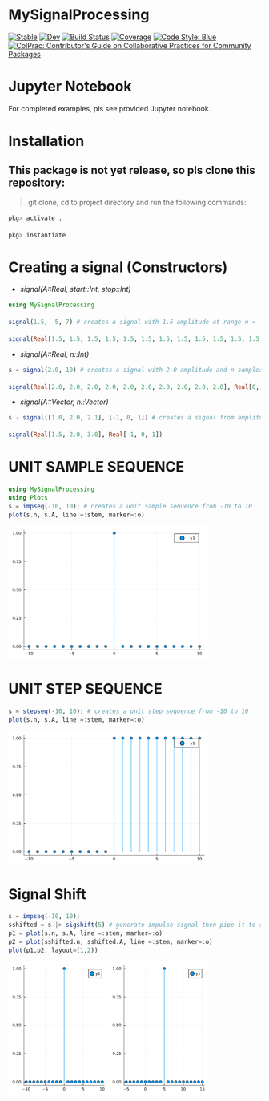 # MySignalProcessing

[![Stable](https://img.shields.io/badge/docs-stable-blue.svg)](https://gjunqueira-sys.github.io/MySignalProcessing.jl/stable)
[![Dev](https://img.shields.io/badge/docs-dev-blue.svg)](https://gjunqueira-sys.github.io/MySignalProcessing.jl/dev)
[![Build Status](https://github.com/gjunqueira-sys/MySignalProcessing.jl/actions/workflows/CI.yml/badge.svg?branch=master)](https://github.com/gjunqueira-sys/MySignalProcessing.jl/actions/workflows/CI.yml?query=branch%3Amaster)
[![Coverage](https://codecov.io/gh/gjunqueira-sys/MySignalProcessing.jl/branch/master/graph/badge.svg)](https://codecov.io/gh/gjunqueira-sys/MySignalProcessing.jl)
[![Code Style: Blue](https://img.shields.io/badge/code%20style-blue-4495d1.svg)](https://github.com/invenia/BlueStyle)
[![ColPrac: Contributor's Guide on Collaborative Practices for Community Packages](https://img.shields.io/badge/ColPrac-Contributor's%20Guide-blueviolet)](https://github.com/SciML/ColPrac)

# Jupyter Notebook

For completed examples, pls see provided Jupyter notebook.
# Installation

## This package is not yet release, so pls clone this repository:

> git clone, cd to project directory and run the following commands:

```julia
pkg> activate .

pkg> instantiate
```

# Creating a signal (Constructors)

- _signal(A::Real, start::Int, stop::Int)_

```julia
using MySignalProcessing

signal(1.5, -5, 7) # creates a signal with 1.5 amplitude at range n = -5 to 7

signal(Real[1.5, 1.5, 1.5, 1.5, 1.5, 1.5, 1.5, 1.5, 1.5, 1.5, 1.5, 1.5, 1.5], Real[-5, -4, -3, -2, -1, 0, 1, 2, 3, 4, 5, 6, 7])
```

- _signal(A::Real, n::Int)_

```julia
s = signal(2.0, 10) # creates a signal with 2.0 amplitude and n samples starting at n=0

signal(Real[2.0, 2.0, 2.0, 2.0, 2.0, 2.0, 2.0, 2.0, 2.0, 2.0], Real[0, 1, 2, 3, 4, 5, 6, 7, 8, 9])
```

- _signal(A::Vector, n::Vector)_ 

```julia
s - signal([1.0, 2.0, 2.1], [-1, 0, 1]) # creates a signal from amplitude vector and n sample vector

signal(Real[1.5, 2.0, 3.0], Real[-1, 0, 1])
```

# UNIT SAMPLE SEQUENCE

```julia
using MySignalProcessing
using Plots
s = impseq(-10, 10); # creates a unit sample sequence from -10 to 10
plot(s.n, s.A, line =:stem, marker=:o)

```
<img src="src\impulse.png" alt="Imp. Sequence" width="400"/>


# UNIT STEP SEQUENCE

```julia
s = stepseq(-10, 10); # creates a unit step sequence from -10 to 10
plot(s.n, s.A, line =:stem, marker=:o)
```
<img src="src\step.png" alt="Step  Sequence" width="400"/>

# Signal Shift

```julia
s = impseq(-10, 10);
sshifted = s |> sigshift(5) # generate impulse signal then pipe it to sigshift(5) , to shift it by 5 samples
p1 = plot(s.n, s.A, line =:stem, marker=:o)
p2 = plot(sshifted.n, sshifted.A, line =:stem, marker=:o)
plot(p1,p2, layout=(1,2))
```
<img src="src\impulse_shifted.png" alt="Imp. Shifted" width="400"/>

